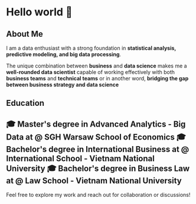 # Hello world 👋 

## About Me  
I am a data enthusiast with a strong foundation in **statistical analysis, predictive modeling, and big data processing**. 

The unique combination between **business** and **data science** makes me a **well-rounded data scientist** capable of working effectively with both **business teams** and **technical teams** or in another word, **bridging the gap between business strategy and data science**

## Education
🎓 **Master's degree in Advanced Analytics - Big Data at @ SGH Warsaw School of Economics**
🎓 **Bachelor's degree in International Business at @ International School - Vietnam National University**
🎓 **Bachelor's degree in Business Law at @ Law School - Vietnam National University**
---

Feel free to explore my work and reach out for collaboration or discussions! 

